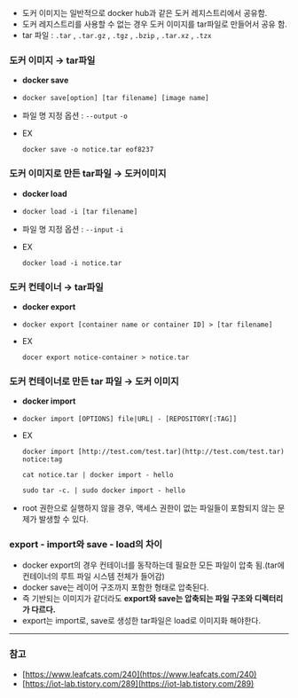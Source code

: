 - 도커 이미지는 일반적으로 docker hub과 같은 도커 레지스트리에서 공유함.
- 도커 레지스트리를 사용할 수 없는 경우 도커 이미지를 tar파일로 만들어서 공유 함.
- tar 파일 : `.tar` , `.tar.gz` , `.tgz` , `.bzip` , `.tar.xz` , `.tzx`

### 도커 이미지 → tar파일

- **docker save**
- `docker save[option] [tar filename] [image name]`

- 파일 명 지정 옵션 : `--output` `-o`

- EX

    `docker save -o notice.tar eof8237`

### 도커 이미지로 만든 tar파일 → 도커이미지

- **docker load**
- `docker load -i [tar filename]`

- 파일 명 지정 옵션 : `--input`  `-i`

- EX

    `docker load -i notice.tar`

### 도커 컨테이너 → tar파일

- **docker export**
- `docker export [container name or container ID] > [tar filename]`

- EX

    `docer export notice-container > notice.tar`

### 도커 컨테이너로 만든 tar 파일 → 도커 이미지

- **docker import**
- `docker import [OPTIONS] file|URL| - [REPOSITORY[:TAG]]`
- EX

    `docker import [http://test.com/test.tar](http://test.com/test.tar) notice:tag`

    `cat notice.tar | docker import - hello`

    `sudo tar -c. | sudo docker import - hello`
- root 권한으로 실행하지 않을 경우, 액세스 권한이 없는 파일들이 포함되지 않는 문제가 발생할 수 있다.

### export - import와 save - load의 차이

- docker export의 경우 컨테이너를 동작하는데 필요한 모든 파일이 압축 됨.(tar에 컨테이너의 루트 파일 시스템 전체가 들어감)
- docker save는 레이어 구조까지 포함한 형태로 압축된다.
- 즉 기반되는 이미지가 같더라도 **export와 save는 압축되는 파일 구조와 디렉터리가 다르다.**
- export는 import로, save로 생성한 tar파일은 load로 이미지화 해야한다.

---

### 참고

- [https://www.leafcats.com/240](https://www.leafcats.com/240)
- [https://iot-lab.tistory.com/289](https://iot-lab.tistory.com/289)
